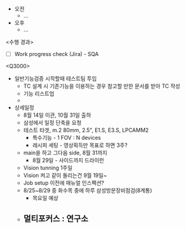 - 오전
	- ...
- 오후
	- ...

<수행 경과>
- [ ] Work progress check (Jira) - SQA

\<Q3000>
- 일반기능검증 시작할때 테스트팀 투입
	- TC 설계 시 기존기능을 이용하는 경우 참고할 만한 문서를 받아 TC 작성
	- 기능 리스트업
	- 
- 상세일정
	- 8월 14일 이관, 10월 31일 출하
	- 삼성에서 일정 단축을 요청
	- 테스트 타겟, m.2 80mm, 2.5", E1.S, E3.S, LPCAMM2
		- 특수기능 - 1 FOV : N devices
		- 레시피 세팅 - 영상획득만 목표로 하면 3주? 
	- main을 하고 그다음 side, 8월 31까지
		- 8월 29일 - 사이드까지 드라이런
	- Vision tunning 1주일
	- Vision 켜고 같이 돌리는건 9월 19일~
	- Job setup 이전에 매뉴얼 인스펙션?
	- 8/25~8/29 중 화수목 중에 하루 삼성방문장비점검(8계통)
		- 목요일 예상
	- 멀티포커스 : 연구소
		- 